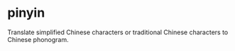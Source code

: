# pinyin
Translate simplified Chinese characters or traditional Chinese characters to Chinese phonogram.
